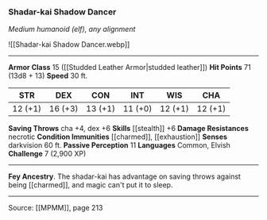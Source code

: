 ### Shadar-kai Shadow Dancer
_Medium humanoid (elf), any alignment_

![[Shadar-kai Shadow Dancer.webp]]




---

**Armor Class** 15 ([[Studded Leather Armor|studded leather]])
**Hit Points** 71 (13d8 + 13)
**Speed** 30 ft.

| STR     | DEX     | CON     | INT     | WIS     | CHA     |
|---------|---------|---------|---------|---------|---------|
| 12 (+1) | 16 (+3) | 13 (+1) | 11 (+0) | 12 (+1) | 12 (+1) |

**Saving Throws** cha +4, dex +6
**Skills** [[stealth]] +6
**Damage Resistances** necrotic
**Condition Immunities** [[charmed]], [[exhaustion]]
**Senses** darkvision 60 ft.
**Passive Perception** 11
**Languages** Common, Elvish
**Challenge** 7 (2,900 XP)

---

**Fey Ancestry**. The shadar-kai has advantage on saving throws against being [[charmed]], and magic can't put it to sleep.


---

Source: [[MPMM]], page 213